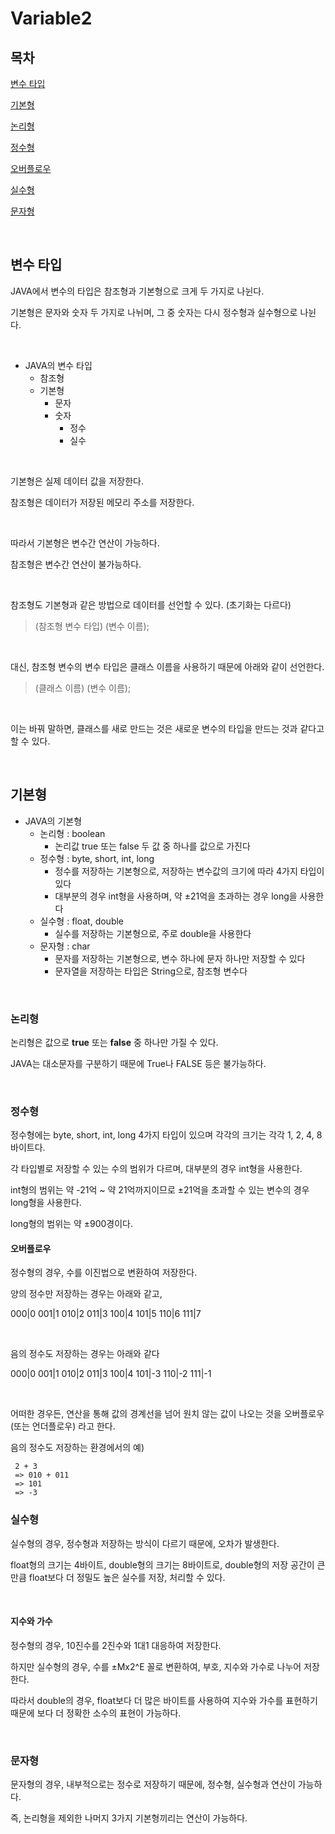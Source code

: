# Variable2

## 목차

[변수 타입](#변수-타입)

[기본형](#기본형)

[논리형](#논리형)

[정수형](#정수형)

[오버플로우](#오버플로우)

[실수형](#실수형)

[문자형](#문자형)

<br>

## 변수 타입

JAVA에서 변수의 타입은 참조형과 기본형으로 크게 두 가지로 나뉜다.

기본형은 문자와 숫자 두 가지로 나뉘며, 그 중 숫자는 다시 정수형과 실수형으로 나뉜다.

<br>

- JAVA의 변수 타입
  - 참조형
  - 기본형
    - 문자
    - 숫자
      - 정수
      - 실수

<br>

기본형은 실제 데이터 값을 저장한다.

참조형은 데이터가 저장된 메모리 주소를 저장한다.

<br>

따라서 기본형은 변수간 연산이 가능하다.

참조형은 변수간 연산이 불가능하다.

<br>

참조형도 기본형과 같은 방법으로 데이터를 선언할 수 있다. (초기화는 다르다)

> (참조형 변수 타입) (변수 이름);

<br>

대신, 참조형 변수의 변수 타입은 클래스 이름을 사용하기 때문에 아래와 같이 선언한다.

> (클래스 이름) (변수 이름);

<br>

이는 바꿔 말하면, 클래스를 새로 만드는 것은 새로운 변수의 타입을 만드는 것과 같다고 할 수 있다.

<br>

## 기본형

- JAVA의 기본형
  - 논리형 : boolean
    - 논리값 true 또는 false 두 값 중 하나를 값으로 가진다
  - 정수형 : byte, short, int, long
    - 정수를 저장하는 기본형으로, 저장하는 변수값의 크기에 따라 4가지 타입이 있다
    - 대부분의 경우 int형을 사용하며, 약 ±21억을 초과하는 경우 long을 사용한다
  - 실수형 : float, double
    - 실수를 저장하는 기본형으로, 주로 double을 사용한다
  - 문자형 : char
    - 문자를 저장하는 기본형으로, 변수 하나에 문자 하나만 저장할 수 있다
    - 문자열을 저장하는 타입은 String으로, 참조형 변수다

<br>

### 논리형

논리형은 값으로 **true** 또는 **false** 중 하나만 가질 수 있다.

JAVA는 대소문자를 구분하기 때문에 True나 FALSE 등은 불가능하다.

<br>

### 정수형

정수형에는 byte, short, int, long 4가지 타입이 있으며 각각의 크기는 각각 1, 2, 4, 8바이트다.

각 타입별로 저장할 수 있는 수의 범위가 다르며, 대부분의 경우 int형을 사용한다.

int형의 범위는 약 -21억 ~ 약 21억까지이므로 ±21억을 초과할 수 있는 변수의 경우 long형을 사용한다.

long형의 범위는 약 ±900경이다.

#### 오버플로우

정수형의 경우, 수를 이진법으로 변환하여 저장한다.

양의 정수만 저장하는 경우는 아래와 같고,

000|0
001|1
010|2
011|3
100|4
101|5
110|6
111|7

<br>

음의 정수도 저장하는 경우는 아래와 같다

000|0
001|1
010|2
011|3
100|4
101|-3
110|-2
111|-1

<br>

어떠한 경우든, 연산을 통해 값의 경계선을 넘어 원치 않는 값이 나오는 것을 오버플로우 (또는 언더플로우) 라고 한다.

음의 정수도 저장하는 환경에서의 예)

```
 2 + 3
 => 010 + 011
 => 101
 => -3
```

### 실수형

실수형의 경우, 정수형과 저장하는 방식이 다르기 때문에, 오차가 발생한다.

float형의 크기는 4바이트, double형의 크기는 8바이트로, double형의 저장 공간이 큰 만큼 float보다 더 정밀도 높은 실수를 저장, 처리할 수 있다.

<br>

#### 지수와 가수

정수형의 경우, 10진수를 2진수와 1대1 대응하여 저장한다.

하지만 실수형의 경우, 수를 ±Mx2^E 꼴로 변환하여, 부호, 지수와 가수로 나누어 저장한다.

따라서 double의 경우, float보다 더 많은 바이트를 사용하여 지수와 가수를 표현하기 때문에 보다 더 정확한 소수의 표현이 가능하다.

<br>

### 문자형

문자형의 경우, 내부적으로는 정수로 저장하기 때문에, 정수형, 실수형과 연산이 가능하다.

즉, 논리형을 제외한 나머지 3가지 기본형끼리는 연산이 가능하다.
